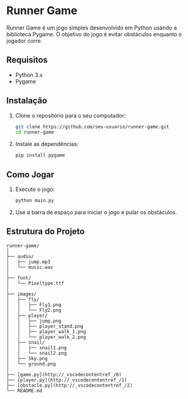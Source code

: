 # Runner Game

Runner Game é um jogo simples desenvolvido em Python usando a biblioteca Pygame. O objetivo do jogo é evitar obstáculos enquanto o jogador corre.

## Requisitos

- Python 3.x
- Pygame

## Instalação

1. Clone o repositório para o seu computador:

    ```bash
    git clone https://github.com/seu-usuario/runner-game.git
    cd runner-game
    ```

2. Instale as dependências:

    ```bash
    pip install pygame
    ```

## Como Jogar

1. Execute o jogo:

    ```bash
    python main.py
    ```

2. Use a barra de espaço para iniciar o jogo e pular os obstáculos.

## Estrutura do Projeto

```plaintext
runner-game/
│
├── audio/
│   ├── jump.mp3
│   └── music.wav
│
├── font/
│   └── Pixeltype.ttf
│
├── images/
│   ├── fly/
│   │   ├── Fly1.png
│   │   └── Fly2.png
│   ├── player/
│   │   ├── jump.png
│   │   ├── player_stand.png
│   │   ├── player_walk_1.png
│   │   └── player_walk_2.png
│   ├── snail/
│   │   ├── snail1.png
│   │   └── snail2.png
│   ├── Sky.png
│   └── ground.png
│
├── [game.py](http://_vscodecontentref_/0)
├── [player.py](http://_vscodecontentref_/1)
├── [obstacle.py](http://_vscodecontentref_/2)
└── README.md